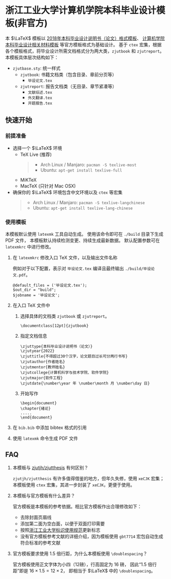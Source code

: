 # 浙江工业大学计算机学院本科毕业设计模板(非官方)

本 $\LaTeX$ 模板以
[2018年本科毕业设计说明书（论文）格式模板](http://www.cs.zjut.edu.cn/html/n6092.html)、
[计算机学院本科毕业设计相关材料模板](http://www.cs.zjut.edu.cn/html/n4388.html)
等官方模板格式为基础设计。
基于 `ctex` 宏集，根据各个模板格式，将毕业设计所需文档格式分为两大类，`zjutbook` 和 `zjutreport`。
本模板具体层次结构如下：
- `zjutbase.sty`: 统一样式
  - `zjutbook`: 书籍文档类（包含目录、章前分页等）
    - `毕设论文.tex`
  - `zjutreport`: 报告文档类（无目录、章节紧凑等）
    - `文献综述.tex`
    - `外文翻译.tex`
    - `开题报告.tex`

## 快速开始

### 前提准备

* 选择一个 $\LaTeX$ 环境
  * TeX Live (推荐)
    > + Arch Linux / Manjaro: `pacman -S texlive-most`
    > + Ubuntu: `apt-get install texlive-full`
  * MiKTeX
  * MacTeX (只针对 Mac OSX)
* 确保你的 $\LaTeX$ 环境包含中文环境以及 `ctex` 等宏集
  > + Arch Linux / Manjaro: `pacman -S texlive-langchinese`
  > + Ubuntu: `apt-get install texlive-lang-chinese`

### 使用模板

本模板默认使用 `latexmk` 工具自动生成。
使用该命令即可在 `./build` 目录下生成 PDF 文件，
本模板默认持续检测变更、持续生成最新数据。
默认配置参数可在 `latexmkrc` 中进行修改。

1. 在 `latexmkrc` 修改入口 TeX 文件，以及输出文件名称

   例如对于以下配置，表示对 `毕设论文.tex` 编译且最终输出 `./build/毕设论文.pdf`。
   ```
   @default_files = ('毕设论文.tex');
   $out_dir = "build";
   $jobname = '毕设论文';
   ```
2. 在入口 TeX 文件中
   1. 选择具体的文档类 `zjutbook` 或 `zjutreport`。
      ```
      \documentclass[12pt]{zjutbook}
      ```
   2. 指定文档信息
      ```
      \zjuttype{本科毕业设计说明书（论文）}
      \zjutyear{2022}
      \zjuttitle{不得超过30个汉字，论文题目过长可分两行书写}
      \zjutauthor{作者姓名}
      \zjutmentor{教师姓名}
      \zjutcollege{计算机科学与技术学院、软件学院}
      \zjutmajor{软件工程}
      \zjutdate{\number\year 年 \number\month 月 \number\day 日}
      ```
   3. 开始写作
      ```
      \begin{document}
      \chapter{绪论}
      .....
      \end{document}
      ```
3. 在 `bib.bib` 中添加 bibtex 格式的引用
4. 使用 `latexmk` 命令生成 PDF 文件

## FAQ

1. 本模板与 [zjutjh/zjutthesis](https://github.com/zjutjh/zjutthesis) 有何区别？

   `zjutjh/zjutthesis` 有许多值得借鉴的地方，但年久失修，使用 `xeCJK` 宏集；
   本模板使用 `ctex` 宏集，其进一步封装了 `xeCJK`，更便于使用。

2. 本模板与官方模板有什么差异？

   官方模板是本模板的参考依据。相比官方模板作出合理修改如下：
   + 去除封面页眉线
   + 添加第二面为空白面，以便于双面打印需要
   + 按照[浙江工业大学标识使用规范](https://www.zjut.edu.cn/4518/list.htm)更新标志
   + 没有官方模板参考文献的详细介绍，因为模板使用 `gbt7714` 宏包自动生成符合标准的参考文献

3. 官方模板要求使用 1.5 倍行距，为什么本模板使用 `\doublespacing`？

   官方模板使用正文字体为小四（12磅），行高固定为 16 磅，
   因此“1.5 倍行距”即是 $16\times 1.5 = 12\times 2$，
   即相当于 $\LaTeX$ 中的 `\doublespacing`。
